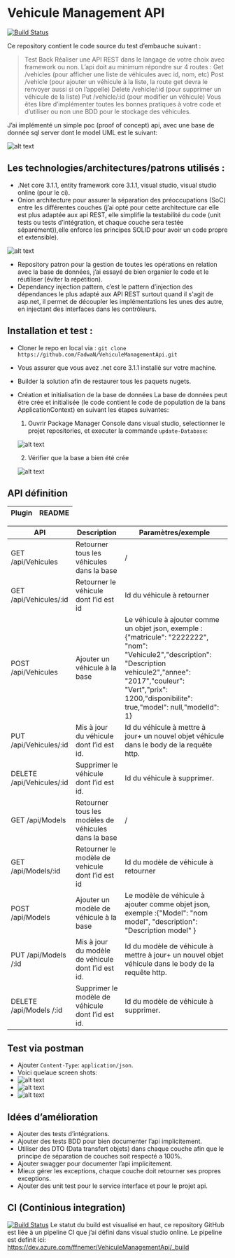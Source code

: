 # Vehicule Management API
[![Build Status](https://dev.azure.com/ffnemer/VehiculeManagementApi/_apis/build/status/FadwaN.VehiculeManagementApi?branchName=master)](https://dev.azure.com/ffnemer/VehiculeManagementApi/_build/latest?definitionId=1&branchName=master)
 
Ce repository contient le code source du test d’embauche suivant :
>Test Back 
Réaliser une API REST dans le langage de votre choix avec framework ou non. L’api doit au minimum répondre sur 4 routes : Get /vehicles (pour afficher une liste de véhicules avec id, nom, etc) Post /vehicle (pour ajouter un véhicule à la liste, la route get devra le renvoyer aussi si on l’appelle) Delete /vehicle/:id (pour supprimer un véhicule de la liste) Put /vehicle/:id (pour modifier un véhicule) Vous êtes libre d’implémenter toutes les bonnes pratiques à votre code et d’utiliser ou non une BDD pour le stockage des véhicules.

J’ai implémenté un simple poc (proof of concept) api, avec une base de donnée sql server dont le model UML est le suivant: 

![alt text](https://i.imgur.com/vc71TGt.png)

## Les technologies/architectures/patrons utilisés :
-	.Net core 3.1.1, entity framework core 3.1.1, visual studio, visual studio online (pour le ci).
-	Onion architecture pour assurer la séparation des préoccupations (SoC) entre les différentes couches (j’ai opté pour cette architecture car elle est plus adaptée aux api REST, elle simplifie la testabilité du code (unit tests ou tests d’intégration, et chaque couche sera testée séparément)),elle enforce les principes SOLID pour avoir un code propre et extensible).

![alt text](https://i.imgur.com/9bJRkOa.png)
-	Repository patron pour la gestion de toutes les opérations en relation avec la base de données, j’ai essayé de bien organier le code et le réutiliser (éviter la répétition).
-	Dependancy injection pattern, c’est le pattern d’injection des dépendances le plus adapté aux API REST surtout quand il s'agit de asp.net, il permet de découpler les implémentations les unes des autre, en injectant des interfaces dans les contrôleurs. 


## Installation et test :
-	Cloner le repo en local via : `git clone https://github.com/FadwaN/VehiculeManagementApi.git`
-	Vous assurer que vous avez .net core 3.1.1 installé sur votre machine.
-	Builder la solution afin de restaurer tous les paquets nugets.
-   Création et initialisation de la base de données
La base de données peut être crée et initialisée (le code contient le code de population de la bans ApplicationContext) en suivant les étapes suivantes:
    1. Ouvrir Package Manager Console dans visual studio, selectionner le projet repositories, et executer la commande `update-Database`:
    
    ![alt text](https://i.imgur.com/l4M09zw.png)
    
    2. Vérifier que la base a bien été crée
    
    ![alt text](https://i.imgur.com/w7OjE1R.png)

## API définition

| Plugin | README |
| ------ | ------ |

|API	 |Description 	|Paramètres/exemple|
| ------ | ------ | ------ |
|GET /api/Vehicules	|Retourner tous les véhicules dans la base|	/|
|GET /api/Vehicules/:id	|Retourner le véhicule dont l’id est id|	Id du véhicule à retourner|
|POST  /api/Vehicules|	Ajouter un véhicule à la base|	Le véhicule à ajouter comme un objet json, exemple : {"matricule": "2222222", "nom": "Vehicule2","description": "Description vehicule2","annee": "2017","couleur": "Vert","prix": 1200,"disponibilite": true,"model": null,"modelId": 1}|
|PUT /api/Vehicules/:id	|Mis à jour du véhicule dont l’id est id.	|Id du véhicule à mettre à jour+ un nouvel objet véhicule dans le body de la requête http.|
|DELETE  /api/Vehicules/:id	|Supprimer le véhicule dont l’id est id.	|Id du véhicule à supprimer.|
|GET /api/Models	|Retourner tous les modèles de véhicules dans la base|	/|
|GET /api/Models/:id|	Retourner le modèle de vehicule dont l’id est id|	Id du modèle de véhicule à retourner|
|POST /api/Models|	Ajouter un modèle de véhicule à la base	|Le modèle de véhicule à ajouter comme objet json, exemple :{"Model": "nom model", "description": "Description model" }|
|PUT /api/Models /:id	|Mis à jour du modèle de véhicule dont l’id est id.|	Id du modèle de véhicule à mettre à jour+ un nouvel objet véhicule dans le body de la requête http.|
|DELETE  /api/Models /:id	|Supprimer le modèle de véhicule dont l’id est id.	|Id du modèle de véhicule à supprimer.|

## Test via postman
-	Ajouter `Content-Type`: `application/json`. 
-	Voici quelaue screen shots:
-	![alt text](https://i.imgur.com/qUnONxO.png)
-	![alt text](https://i.imgur.com/fN6IC8U.png)
-	![alt text](https://i.imgur.com/MxzqYrv.png)

## Idées d’amélioration
-	Ajouter des tests d’intégrations.
-	Ajouter des tests BDD pour bien documenter l’api implicitement.
-	Utiliser des DTO (Data transfert objets) dans chaque couche afin que le principe de séparation de couches soit respecté a 100%.
-	Ajouter swagger pour documenter l’api implicitement.
-	Mieux gérer les exceptions, chaque couche doit retourner ses propres exceptions.
-	Ajouter des unit test pour le service interface et pour le projet api.


## CI (Continious integration)
[![Build Status](https://dev.azure.com/ffnemer/VehiculeManagementApi/_apis/build/status/FadwaN.VehiculeManagementApi?branchName=master)](https://dev.azure.com/ffnemer/VehiculeManagementApi/_build/latest?definitionId=1&branchName=master)
Le statut du build est visualisé en haut, ce repository GitHub est liée à un pipeline CI que j’ai défini dans visual studio online.
Le pipeline est definit ici: https://dev.azure.com/ffnemer/VehiculeManagementApi/_build


